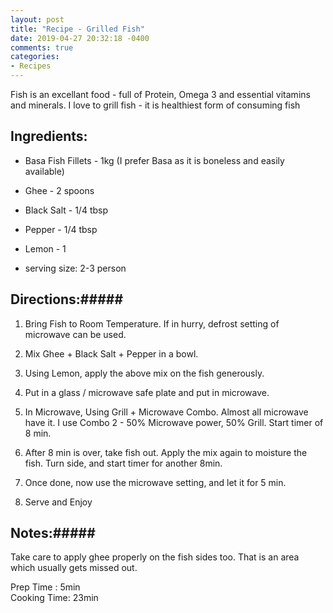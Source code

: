 ```yaml
---
layout: post
title: "Recipe - Grilled Fish"
date: 2019-04-27 20:32:18 -0400
comments: true
categories: 
- Recipes
---
```


<!--more-->
Fish is an excellant food - full of Protein, Omega 3 and essential vitamins and minerals. I love to grill fish - it is healthiest form of consuming fish

## Ingredients: ######

* Basa Fish Fillets - 1kg (I prefer Basa as it is boneless and easily available)
* Ghee - 2 spoons
* Black Salt - 1/4 tbsp
* Pepper - 1/4 tbsp
* Lemon - 1

* serving size: 2-3 person
    
## Directions:#####

1. Bring Fish to Room Temperature. If in hurry, defrost setting of microwave can be used. 

2. Mix Ghee + Black Salt + Pepper in a bowl.

3. Using Lemon, apply the above mix on the fish generously. 

4. Put in a glass / microwave safe plate and put in microwave.

5. In Microwave, Using Grill + Microwave Combo. Almost all microwave have it. I use Combo 2 - 50% Microwave power, 50% Grill. Start timer of 8 min.

6. After 8 min is over, take fish out. Apply the mix again to moisture the fish. Turn side, and start timer for another 8min.

7. Once done, now use the microwave setting, and let it for 5 min.

8. Serve and Enjoy
     
## Notes:#####
Take care to apply ghee properly on the fish sides too. That is an area which usually gets missed out. 

Prep Time : 5min  
Cooking Time: 23min

